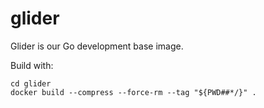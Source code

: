 glider
======
Glider is our Go development base image.

Build with:

    cd glider
    docker build --compress --force-rm --tag "${PWD##*/}" .
